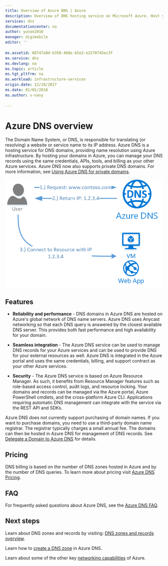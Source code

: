 ```yaml
---
title: Overview of Azure DNS | Azure
description: Overview of DNS hosting service on Microsoft Azure. Host your domain on Microsoft Azure.
services: dns
documentationcenter: na
author: yunan2016
manager: digimobile
editor: ''

ms.assetid: 68747a0d-b358-4b8e-b5e2-e2570745ec3f
ms.service: dns
ms.devlang: na
ms.topic: article
ms.tgt_pltfrm: na
ms.workload: infrastructure-services
origin.date: 12/18/2017
ms.date: 01/01/2018
ms.author: v-nany

---
```


# Azure DNS overview

The Domain Name System, or DNS, is responsible for translating (or resolving) a website or service name to its IP address. Azure DNS is a hosting service for DNS domains, providing name resolution using Azure infrastructure. By hosting your domains in Azure, you can manage your DNS records using the same credentials, APIs, tools, and billing as your other Azure services. Azure DNS now also supports private DNS domains. For more information, see [Using Azure DNS for private domains](private-dns-overview.md).

![DNS overview](./media/dns-overview/scenario.png)

## Features

* **Reliability and performance** - DNS domains in Azure DNS are hosted on Azure's global network of DNS name servers. Azure DNS uses Anycast networking so that each DNS query is answered by the closest available DNS server. This provides both fast performance and high availability for your domain.

* **Seamless integration** - The Azure DNS service can be used to manage DNS records for your Azure services and can be used to provide DNS for your external resources as well. Azure DNS is integrated in the Azure portal and uses the same credentials, billing, and support contract as your other Azure services.

* **Security** - The Azure DNS service is based on Azure Resource Manager. As such, it benefits from Resource Manager features such as role-based access control, audit logs, and resource locking. Your domains and records can be managed via the Azure portal, Azure PowerShell cmdlets, and the cross-platform Azure CLI. Applications requiring automatic DNS management can integrate with the service via the REST API and SDKs.

Azure DNS does not currently support purchasing of domain names. If you want to purchase domains, you need to use a third-party domain name registrar. The registrar typically charges a small annual fee. The domains can then be hosted in Azure DNS for management of DNS records. See [Delegate a Domain to Azure DNS](dns-domain-delegation.md) for details.

## Pricing

DNS billing is based on the number of DNS zones hosted in Azure and by the number of DNS queries. To learn more about pricing visit [Azure DNS Pricing](https://azure.microsoft.com/pricing/details/dns/).

## FAQ

For frequently asked questions about Azure DNS, see the [Azure DNS FAQ](dns-faq.md).

## Next steps

Learn about DNS zones and records by visiting: [DNS zones and records overview](dns-zones-records.md).

Learn how to [create a DNS zone](./dns-getstarted-create-dnszone-portal.md) in Azure DNS.

Learn about some of the other key [networking capabilities](../networking/networking-overview.md) of Azure.

